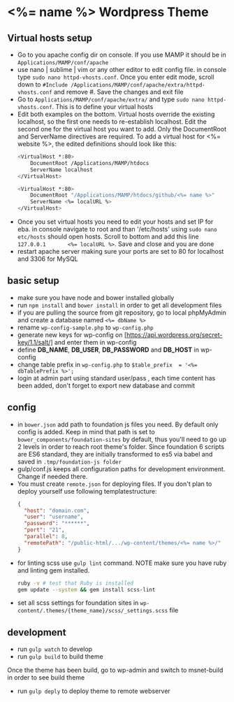 <%= name %> Wordpress Theme
===========================


Virtual hosts setup
------------
  * Go to you apache config dir on console. If you use MAMP it should be in `Applications/MAMP/conf/apache`
  * use nano | sublime | vim or any other editor to edit config file. in console type `sudo nano httpd-vhosts.conf`. Once you enter edit mode, scroll down to `#Include /Applications/MAMP/conf/apache/extra/httpd-vhosts.conf` and remove #. Save the changes and exit file
  * Go to `Applications/MAMP/conf/apache/extra/` and type `sudo nano httpd-vhosts.conf`. This is to define your virtual hosts
  * Edit both examples on the bottom. Virtual hosts override the existing localhost, so the first one needs to re-establish localhost. Edit the second one for the virtual host you want to add. Only the DocumentRoot and ServerName directives are required. To add a virtual host for <%= website %>, the edited definitions should look like this:
      ```bash
      <VirtualHost *:80>
          DocumentRoot /Applications/MAMP/htdocs
          ServerName localhost
      </VirtualHost>

      <VirtualHost *:80>
          DocumentRoot "/Applications/MAMP/htdocs/github/<%= name %>"
          ServerName <%= localURL %>
      </VirtualHost>
      ```
  * Once you set virtual hosts you need to edit your hosts and set IP for eba. in console navigate to root and than '/etc/hosts' using `sudo nano etc/hosts` should open hosts. Scroll to bottom and add this line `127.0.0.1       <%= localURL %>`. Save and close and you are done
  * restart apache server making sure your ports are set to 80 for localhost and 3306 for MySQL

  basic setup
  ------------
  * make sure you have node and bower installed globally
  * run `npm install` and `bower install` in order to get all development files
  * if you are pulling the source from git repository, go to local phpMyAdmin and create a database named `<%= dbName %>`
  * rename `wp-config-sample.php` to `wp-config.php`
  * generate new keys for wp-config on [https://api.wordpress.org/secret-key/1.1/salt/] and enter them in wp-config
  * define **DB_NAME**, **DB_USER**, **DB_PASSWORD** and **DB_HOST** in wp-config
  * change table prefix in `wp-config.php` to `$table_prefix  = '<%= dbTablePrefix %>';`
  * login at admin part using standard user/pass , each time content has been added, don't forget to export new database and commit

  config
  ------------
  * in `bower.json` add path to foundation js files you need. By default only config is added. Keep in mind that path is set to `bower_components/foundation-sites` by default, thus you'll need to go up 2 levels in order to reach root theme's folder. Since foundation 6 scripts are ES6 standard, they are initially transformed to es5 via babel and saved in `.tmp/foundation-js folder`
  * gulp/conf.js keeps all configuration paths for development environment. Change if needed there.
  * You must create `remote.json` for deploying files. If you don't plan to deploy yourself use following templatestructure:
    ```json
    {
      "host": "domain.com",
      "user": "username",
      "password": "******",
      "port": "21",
      "parallel": 8,
      "remotePath": "/public-html/.../wp-content/themes/<%= name %>/"
    }
    ```
  * for linting scss use `gulp lint` command. NOTE make sure you have ruby and linting gem installed.
      ```bash
      ruby -v # test that Ruby is installed
      gem update --system && gem install scss-lint
      ```
  * set all scss settings for foundation sites in `wp-content/.themes/{theme_name}/scss/_settings.scss` file


  development
  ------------
  * run `gulp watch` to develop
  * run `gulp build` to build theme

  Once the theme has been build, go to wp-admin and switch to msnet-build in order to see build theme

  * run `gulp deply` to deploy theme to remote webserver

